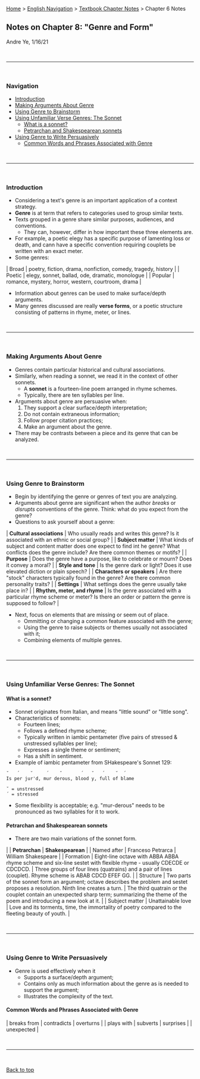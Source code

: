 [Home](https://andre-ye.github.io) > [English Navigation](https://andre-ye.github.io/english/english_navigation) > [Textbook Chapter Notes](https://andre-ye.github.io/english/english_navigation#textbook-chapter-notes) > Chapter 6 Notes

## Notes on Chapter 8: "Genre and Form"
Andre Ye, 1/16/21

<br>

---

<br>

### Navigation
- [Introduction](#introduction)
- [Making Arguments About Genre](#making-arguments-about-genre)
- [Using Genre to Brainstorm](#using-genre-to-brainstorm)
- [Using Unfamiliar Verse Genres: The Sonnet](#using-unfamiliar-verse-genres--the-sonnet)
  * [What is a sonnet?](#what-is-a-sonnet-)
  * [Petrarchan and Shakespearean sonnets](#petrarchan-and-shakespearean-sonnets)
- [Using Genre to Write Persuasively](#using-genre-to-write-persuasively)
  * [Common Words and Phrases Associated with Genre](#common-words-and-phrases-associated-with-genre)


<br>

---

<br>

### Introduction
- Considering a text's genre is an important application of a context strategy.
- **Genre** is at term that refers to categories used to group similar texts.
- Texts grouped in a genre share similar purposes, audiences, and conventions.
  - They can, however, differ in how important these three elements are.
- For example, a poetic elegy has a specific purpose of lamenting loss or death, and cann have a specific convention requiring couplets be written with an exact meter.
- Some genres:

| Broad | poetry, fiction, drama, nonfiction, comedy, tragedy, history |
| Poetic | elegy, sonnet, ballad, ode, dramatic, monologue |
| Popular | romance, mystery, horror, western, courtroom, drama |

- Information about genres can be used to make surface/depth arguments.
- Many genres discussed are really **verse forms**, or a poetic structure consisting of patterns in rhyme, meter, or lines.

<br>

---

<br>

### Making Arguments About Genre
- Genres contain particular historical and cultural associations.
- Similarly, when reading a sonnet, we read it in the context of other sonnets.
  - A **sonnet** is a fourteen-line poem arranged in rhyme schemes.
  - Typically, there are ten syllables per line.
- Arguments about genre are persuasive when:
  1. They support a clear surface/depth interpretation;
  2. Do not contain extraneous information;
  3. Follow proper citation practices;
  4. Make an argument about the genre.
- There may be contrasts between a piece and its genre that can be analyzed.

<br>

---

<br>

### Using Genre to Brainstorm
- Begin by identifying the genre or genres of text you are analyzing.
- Arguments about genre are significant when the author *breaks* or *disrupts* conventions of the genre. Think: what do you expect from the genre?
- Questions to ask yourself about a genre:

| **Cultural associations** | Who usually reads and writes this genre? Is it associated with an ethnic or social group? |
| **Subject matter** | What kinds of subject and content matter does one expect to find int he genre? What conflicts does the genre include? Are there common themes or motifs? |
| **Purpose** | Does the genre have a purpose, like to celebrate or mourn? Does it convey a moral? |
| **Style and tone** | Is the genre dark or light? Does it use elevated diction or plain speech? |
| **Characters or speakers** | Are there "stock" characters typically found in the genre? Are there common personality traits? |
| **Settings** | What settings does the genre usually take place in? |
| **Rhythm, meter, and rhyme** | Is the genre associated with a particular rhyme scheme or meter? Is there an order or pattern the genre is supposed to follow? |

- Next, focus on elements that are missing or seem out of place.
  - Ommitting or changing a common feature associated with the genre;
  - Using the genre to raise subjects or themes usually not associated with it;
  - Combining elements of multiple genres.

<br>

---

<br>

### Using Unfamiliar Verse Genres: The Sonnet

#### What is a sonnet?
- Sonnet originates from Italian, and means "little sound" or "little song".
- Characteristics of sonnets:
  - Fourteen lines;
  - Follows a defined rhyme scheme;
  - Typically written in iambic pentameter (five pairs of stressed & unstressed syllables per line);
  - Expresses a single theme or sentiment;
  - Has a shift in sentiment.
- Example of iambic pentameter from SHakespeare's Sonnet 129:

```
˘   ´    ˘     ´    ˘       ´   ˘   ´    ˘  ´
Is per jur'd, mur derous, blood y, full of blame

˘ = unstressed
´ = stressed
```

- Some flexibility is acceptable; e.g. "mur-derous" needs to be pronounced as two syllables for it to work.

#### Petrarchan and Shakespearean sonnets
- There are two main variations of the sonnet form.

| | **Petrarchan** | **Shakespearean** |
| Named after | Franceso Petrarca | William Shakespeare |
| Formation | Eight-line octave with ABBA ABBA rhyme scheme and six-line sestet with flexible rhyme - usually CDECDE or CDCDCD. | Three groups of four lines (quatrains) and a pair of lines (couplet). Rhyme scheme is ABAB CDCD EFEF GG. |
| Structure | Two parts of the sonnet form an argument; octave describes the problem and sestet proposes a resolution. Ninth line creates a turn. | The third quatrain or the couplet contain an unexpected sharp term; summarizing the theme of the poem and introducing a new look at it. |
| Subject matter | Unattainable love | Love and its torments, time, the immortality of poetry compared to the fleeting beauty of youth. |

<br>

---

<br>

### Using Genre to Write Persuasively
- Genre is used effectively when it
  - Supports a surface/depth argument;
  - Contains only as much information about the genre as is needed to support the argument;
  - Illustrates the complexity of the text.

#### Common Words and Phrases Associated with Genre

| breaks from | contradicts | overturns |
| plays with | subverts | surprises |
| unexpected |



<br>

---

<br>

[Back to top](#)
